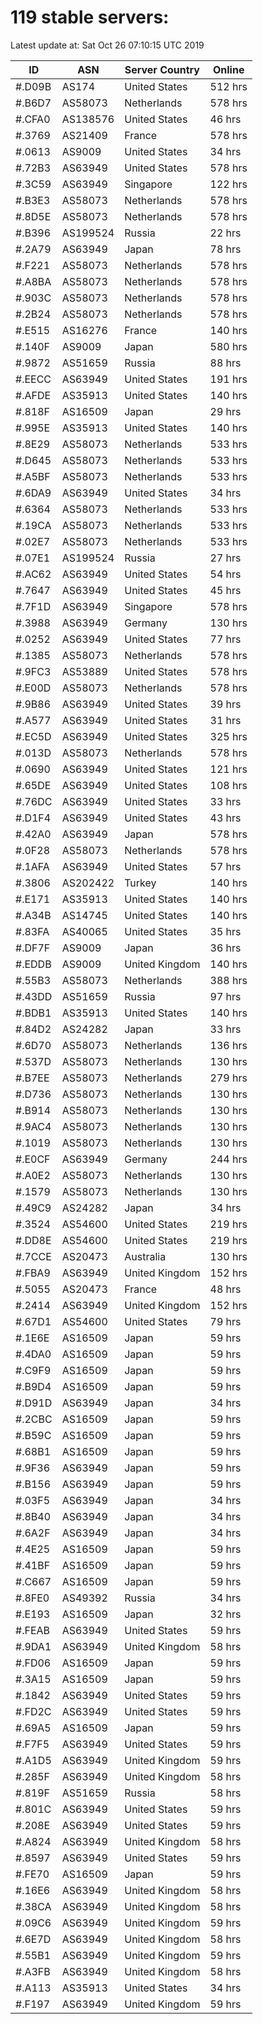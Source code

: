 # 119 stable servers:

Latest update at: Sat Oct 26 07:10:15 UTC 2019

| ID | ASN | Server Country | Online |
| -- | --- | -------------- | ------ |
| #.D09B | AS174 | United States | 512 hrs |
| #.B6D7 | AS58073 | Netherlands | 578 hrs |
| #.CFA0 | AS138576 | United States | 46 hrs |
| #.3769 | AS21409 | France | 578 hrs |
| #.0613 | AS9009 | United States | 34 hrs |
| #.72B3 | AS63949 | United States | 578 hrs |
| #.3C59 | AS63949 | Singapore | 122 hrs |
| #.B3E3 | AS58073 | Netherlands | 578 hrs |
| #.8D5E | AS58073 | Netherlands | 578 hrs |
| #.B396 | AS199524 | Russia | 22 hrs |
| #.2A79 | AS63949 | Japan | 78 hrs |
| #.F221 | AS58073 | Netherlands | 578 hrs |
| #.A8BA | AS58073 | Netherlands | 578 hrs |
| #.903C | AS58073 | Netherlands | 578 hrs |
| #.2B24 | AS58073 | Netherlands | 578 hrs |
| #.E515 | AS16276 | France | 140 hrs |
| #.140F | AS9009 | Japan | 580 hrs |
| #.9872 | AS51659 | Russia | 88 hrs |
| #.EECC | AS63949 | United States | 191 hrs |
| #.AFDE | AS35913 | United States | 140 hrs |
| #.818F | AS16509 | Japan | 29 hrs |
| #.995E | AS35913 | United States | 140 hrs |
| #.8E29 | AS58073 | Netherlands | 533 hrs |
| #.D645 | AS58073 | Netherlands | 533 hrs |
| #.A5BF | AS58073 | Netherlands | 533 hrs |
| #.6DA9 | AS63949 | United States | 34 hrs |
| #.6364 | AS58073 | Netherlands | 533 hrs |
| #.19CA | AS58073 | Netherlands | 533 hrs |
| #.02E7 | AS58073 | Netherlands | 533 hrs |
| #.07E1 | AS199524 | Russia | 27 hrs |
| #.AC62 | AS63949 | United States | 54 hrs |
| #.7647 | AS63949 | United States | 45 hrs |
| #.7F1D | AS63949 | Singapore | 578 hrs |
| #.3988 | AS63949 | Germany | 130 hrs |
| #.0252 | AS63949 | United States | 77 hrs |
| #.1385 | AS58073 | Netherlands | 578 hrs |
| #.9FC3 | AS53889 | United States | 578 hrs |
| #.E00D | AS58073 | Netherlands | 578 hrs |
| #.9B86 | AS63949 | United States | 39 hrs |
| #.A577 | AS63949 | United States | 31 hrs |
| #.EC5D | AS63949 | United States | 325 hrs |
| #.013D | AS58073 | Netherlands | 578 hrs |
| #.0690 | AS63949 | United States | 121 hrs |
| #.65DE | AS63949 | United States | 108 hrs |
| #.76DC | AS63949 | United States | 33 hrs |
| #.D1F4 | AS63949 | United States | 43 hrs |
| #.42A0 | AS63949 | Japan | 578 hrs |
| #.0F28 | AS58073 | Netherlands | 578 hrs |
| #.1AFA | AS63949 | United States | 57 hrs |
| #.3806 | AS202422 | Turkey | 140 hrs |
| #.E171 | AS35913 | United States | 140 hrs |
| #.A34B | AS14745 | United States | 140 hrs |
| #.83FA | AS40065 | United States | 35 hrs |
| #.DF7F | AS9009 | Japan | 36 hrs |
| #.EDDB | AS9009 | United Kingdom | 140 hrs |
| #.55B3 | AS58073 | Netherlands | 388 hrs |
| #.43DD | AS51659 | Russia | 97 hrs |
| #.BDB1 | AS35913 | United States | 140 hrs |
| #.84D2 | AS24282 | Japan | 33 hrs |
| #.6D70 | AS58073 | Netherlands | 136 hrs |
| #.537D | AS58073 | Netherlands | 130 hrs |
| #.B7EE | AS58073 | Netherlands | 279 hrs |
| #.D736 | AS58073 | Netherlands | 130 hrs |
| #.B914 | AS58073 | Netherlands | 130 hrs |
| #.9AC4 | AS58073 | Netherlands | 130 hrs |
| #.1019 | AS58073 | Netherlands | 130 hrs |
| #.E0CF | AS63949 | Germany | 244 hrs |
| #.A0E2 | AS58073 | Netherlands | 130 hrs |
| #.1579 | AS58073 | Netherlands | 130 hrs |
| #.49C9 | AS24282 | Japan | 34 hrs |
| #.3524 | AS54600 | United States | 219 hrs |
| #.DD8E | AS54600 | United States | 219 hrs |
| #.7CCE | AS20473 | Australia | 130 hrs |
| #.FBA9 | AS63949 | United Kingdom | 152 hrs |
| #.5055 | AS20473 | France | 48 hrs |
| #.2414 | AS63949 | United Kingdom | 152 hrs |
| #.67D1 | AS54600 | United States | 79 hrs |
| #.1E6E | AS16509 | Japan | 59 hrs |
| #.4DA0 | AS16509 | Japan | 59 hrs |
| #.C9F9 | AS16509 | Japan | 59 hrs |
| #.B9D4 | AS16509 | Japan | 59 hrs |
| #.D91D | AS63949 | Japan | 34 hrs |
| #.2CBC | AS16509 | Japan | 59 hrs |
| #.B59C | AS16509 | Japan | 59 hrs |
| #.68B1 | AS16509 | Japan | 59 hrs |
| #.9F36 | AS63949 | Japan | 59 hrs |
| #.B156 | AS63949 | Japan | 59 hrs |
| #.03F5 | AS63949 | Japan | 34 hrs |
| #.8B40 | AS63949 | Japan | 34 hrs |
| #.6A2F | AS63949 | Japan | 34 hrs |
| #.4E25 | AS16509 | Japan | 59 hrs |
| #.41BF | AS16509 | Japan | 59 hrs |
| #.C667 | AS16509 | Japan | 59 hrs |
| #.8FE0 | AS49392 | Russia | 34 hrs |
| #.E193 | AS16509 | Japan | 32 hrs |
| #.FEAB | AS63949 | United States | 59 hrs |
| #.9DA1 | AS63949 | United Kingdom | 58 hrs |
| #.FD06 | AS16509 | Japan | 59 hrs |
| #.3A15 | AS16509 | Japan | 59 hrs |
| #.1842 | AS63949 | United States | 59 hrs |
| #.FD2C | AS63949 | United States | 59 hrs |
| #.69A5 | AS16509 | Japan | 59 hrs |
| #.F7F5 | AS63949 | United States | 59 hrs |
| #.A1D5 | AS63949 | United Kingdom | 59 hrs |
| #.285F | AS63949 | United Kingdom | 58 hrs |
| #.819F | AS51659 | Russia | 58 hrs |
| #.801C | AS63949 | United States | 59 hrs |
| #.208E | AS63949 | United States | 59 hrs |
| #.A824 | AS63949 | United Kingdom | 58 hrs |
| #.8597 | AS63949 | United States | 59 hrs |
| #.FE70 | AS16509 | Japan | 59 hrs |
| #.16E6 | AS63949 | United Kingdom | 58 hrs |
| #.38CA | AS63949 | United Kingdom | 58 hrs |
| #.09C6 | AS63949 | United Kingdom | 59 hrs |
| #.6E7D | AS63949 | United Kingdom | 58 hrs |
| #.55B1 | AS63949 | United Kingdom | 59 hrs |
| #.A3FB | AS63949 | United Kingdom | 58 hrs |
| #.A113 | AS35913 | United States | 34 hrs |
| #.F197 | AS63949 | United Kingdom | 59 hrs |

